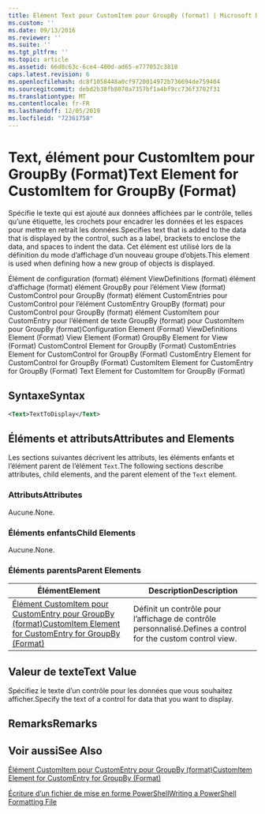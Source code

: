 ```yaml
---
title: Élément Text pour CustomItem pour GroupBy (format) | Microsoft Docs
ms.custom: ''
ms.date: 09/13/2016
ms.reviewer: ''
ms.suite: ''
ms.tgt_pltfrm: ''
ms.topic: article
ms.assetid: 66d8c63c-6ce4-480d-ad65-e777052c3818
caps.latest.revision: 6
ms.openlocfilehash: dc8f1058448a0cf9720014972b736694de759404
ms.sourcegitcommit: debd2b38fb8070a7357bf1a4bf9cc736f3702f31
ms.translationtype: MT
ms.contentlocale: fr-FR
ms.lasthandoff: 12/05/2019
ms.locfileid: "72361758"
---
```

# <a name="text-element-for-customitem-for-groupby-format"></a><span data-ttu-id="99b7b-102">Text, élément pour CustomItem pour GroupBy (Format)</span><span class="sxs-lookup"><span data-stu-id="99b7b-102">Text Element for CustomItem for GroupBy (Format)</span></span>

<span data-ttu-id="99b7b-103">Spécifie le texte qui est ajouté aux données affichées par le contrôle, telles qu’une étiquette, les crochets pour encadrer les données et les espaces pour mettre en retrait les données.</span><span class="sxs-lookup"><span data-stu-id="99b7b-103">Specifies text that is added to the data that is displayed by the control, such as a label, brackets to enclose the data, and spaces to indent the data.</span></span> <span data-ttu-id="99b7b-104">Cet élément est utilisé lors de la définition du mode d’affichage d’un nouveau groupe d’objets.</span><span class="sxs-lookup"><span data-stu-id="99b7b-104">This element is used when defining how a new group of objects is displayed.</span></span>

<span data-ttu-id="99b7b-105">Élément de configuration (format) élément ViewDefinitions (format) élément d’affichage (format) élément GroupBy pour l’élément View (format) CustomControl pour GroupBy (format) élément CustomEntries pour CustomControl pour l’élément CustomEntry GroupBy (format) pour CustomControl pour GroupBy (format) élément CustomItem pour CustomEntry pour l’élément de texte GroupBy (format) pour CustomItem pour GroupBy (format)</span><span class="sxs-lookup"><span data-stu-id="99b7b-105">Configuration Element (Format) ViewDefinitions Element (Format) View Element (Format) GroupBy Element for View (Format) CustomControl Element for GroupBy (Format) CustomEntries Element for CustomControl for GroupBy (Format) CustomEntry Element for CustomControl for GroupBy (Format) CustomItem Element for CustomEntry for GroupBy (Format) Text Element for CustomItem for GroupBy (Format)</span></span>

## <a name="syntax"></a><span data-ttu-id="99b7b-106">Syntaxe</span><span class="sxs-lookup"><span data-stu-id="99b7b-106">Syntax</span></span>

```xml
<Text>TextToDisplay</Text>
```

## <a name="attributes-and-elements"></a><span data-ttu-id="99b7b-107">Éléments et attributs</span><span class="sxs-lookup"><span data-stu-id="99b7b-107">Attributes and Elements</span></span>

<span data-ttu-id="99b7b-108">Les sections suivantes décrivent les attributs, les éléments enfants et l’élément parent de l’élément `Text`.</span><span class="sxs-lookup"><span data-stu-id="99b7b-108">The following sections describe attributes, child elements, and the parent element of the `Text` element.</span></span>

### <a name="attributes"></a><span data-ttu-id="99b7b-109">Attributs</span><span class="sxs-lookup"><span data-stu-id="99b7b-109">Attributes</span></span>

<span data-ttu-id="99b7b-110">Aucune.</span><span class="sxs-lookup"><span data-stu-id="99b7b-110">None.</span></span>

### <a name="child-elements"></a><span data-ttu-id="99b7b-111">Éléments enfants</span><span class="sxs-lookup"><span data-stu-id="99b7b-111">Child Elements</span></span>

<span data-ttu-id="99b7b-112">Aucune.</span><span class="sxs-lookup"><span data-stu-id="99b7b-112">None.</span></span>

### <a name="parent-elements"></a><span data-ttu-id="99b7b-113">Éléments parents</span><span class="sxs-lookup"><span data-stu-id="99b7b-113">Parent Elements</span></span>

|<span data-ttu-id="99b7b-114">Élément</span><span class="sxs-lookup"><span data-stu-id="99b7b-114">Element</span></span>|<span data-ttu-id="99b7b-115">Description</span><span class="sxs-lookup"><span data-stu-id="99b7b-115">Description</span></span>|
|-------------|-----------------|
|[<span data-ttu-id="99b7b-116">Élément CustomItem pour CustomEntry pour GroupBy (format)</span><span class="sxs-lookup"><span data-stu-id="99b7b-116">CustomItem Element for CustomEntry for GroupBy (Format)</span></span>](./customitem-element-for-customentry-for-groupby-format.md)|<span data-ttu-id="99b7b-117">Définit un contrôle pour l’affichage de contrôle personnalisé.</span><span class="sxs-lookup"><span data-stu-id="99b7b-117">Defines a control for the custom control view.</span></span>|

## <a name="text-value"></a><span data-ttu-id="99b7b-118">Valeur de texte</span><span class="sxs-lookup"><span data-stu-id="99b7b-118">Text Value</span></span>

<span data-ttu-id="99b7b-119">Spécifiez le texte d’un contrôle pour les données que vous souhaitez afficher.</span><span class="sxs-lookup"><span data-stu-id="99b7b-119">Specify the text of a control for data that you want to display.</span></span>

## <a name="remarks"></a><span data-ttu-id="99b7b-120">Remarks</span><span class="sxs-lookup"><span data-stu-id="99b7b-120">Remarks</span></span>

## <a name="see-also"></a><span data-ttu-id="99b7b-121">Voir aussi</span><span class="sxs-lookup"><span data-stu-id="99b7b-121">See Also</span></span>

[<span data-ttu-id="99b7b-122">Élément CustomItem pour CustomEntry pour GroupBy (format)</span><span class="sxs-lookup"><span data-stu-id="99b7b-122">CustomItem Element for CustomEntry for GroupBy (Format)</span></span>](./customitem-element-for-customentry-for-groupby-format.md)

[<span data-ttu-id="99b7b-123">Écriture d’un fichier de mise en forme PowerShell</span><span class="sxs-lookup"><span data-stu-id="99b7b-123">Writing a PowerShell Formatting File</span></span>](./writing-a-powershell-formatting-file.md)
